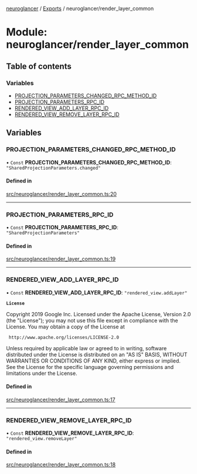 [neuroglancer](../README.md) / [Exports](../modules.md) / neuroglancer/render\_layer\_common

# Module: neuroglancer/render\_layer\_common

## Table of contents

### Variables

- [PROJECTION\_PARAMETERS\_CHANGED\_RPC\_METHOD\_ID](neuroglancer_render_layer_common.md#projection_parameters_changed_rpc_method_id)
- [PROJECTION\_PARAMETERS\_RPC\_ID](neuroglancer_render_layer_common.md#projection_parameters_rpc_id)
- [RENDERED\_VIEW\_ADD\_LAYER\_RPC\_ID](neuroglancer_render_layer_common.md#rendered_view_add_layer_rpc_id)
- [RENDERED\_VIEW\_REMOVE\_LAYER\_RPC\_ID](neuroglancer_render_layer_common.md#rendered_view_remove_layer_rpc_id)

## Variables

### PROJECTION\_PARAMETERS\_CHANGED\_RPC\_METHOD\_ID

• `Const` **PROJECTION\_PARAMETERS\_CHANGED\_RPC\_METHOD\_ID**: ``"SharedProjectionParameters.changed"``

#### Defined in

[src/neuroglancer/render_layer_common.ts:20](https://github.com/ActiveBrainAtlas2/neuroglancer/blob/91617476/src/neuroglancer/render_layer_common.ts#L20)

___

### PROJECTION\_PARAMETERS\_RPC\_ID

• `Const` **PROJECTION\_PARAMETERS\_RPC\_ID**: ``"SharedProjectionParameters"``

#### Defined in

[src/neuroglancer/render_layer_common.ts:19](https://github.com/ActiveBrainAtlas2/neuroglancer/blob/91617476/src/neuroglancer/render_layer_common.ts#L19)

___

### RENDERED\_VIEW\_ADD\_LAYER\_RPC\_ID

• `Const` **RENDERED\_VIEW\_ADD\_LAYER\_RPC\_ID**: ``"rendered_view.addLayer"``

**`License`**

Copyright 2019 Google Inc.
Licensed under the Apache License, Version 2.0 (the "License");
you may not use this file except in compliance with the License.
You may obtain a copy of the License at

     http://www.apache.org/licenses/LICENSE-2.0

Unless required by applicable law or agreed to in writing, software
distributed under the License is distributed on an "AS IS" BASIS,
WITHOUT WARRANTIES OR CONDITIONS OF ANY KIND, either express or implied.
See the License for the specific language governing permissions and
limitations under the License.

#### Defined in

[src/neuroglancer/render_layer_common.ts:17](https://github.com/ActiveBrainAtlas2/neuroglancer/blob/91617476/src/neuroglancer/render_layer_common.ts#L17)

___

### RENDERED\_VIEW\_REMOVE\_LAYER\_RPC\_ID

• `Const` **RENDERED\_VIEW\_REMOVE\_LAYER\_RPC\_ID**: ``"rendered_view.removeLayer"``

#### Defined in

[src/neuroglancer/render_layer_common.ts:18](https://github.com/ActiveBrainAtlas2/neuroglancer/blob/91617476/src/neuroglancer/render_layer_common.ts#L18)
